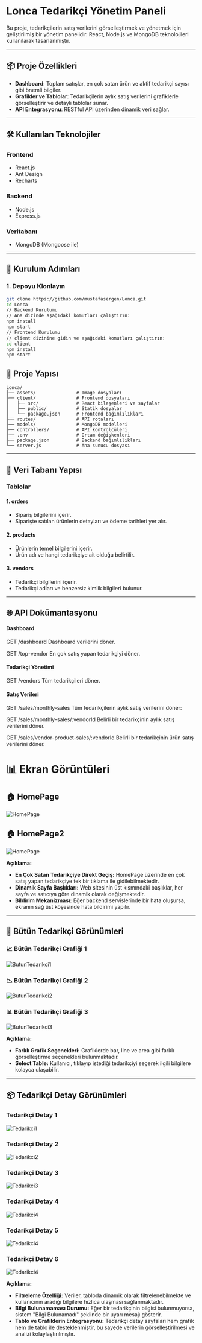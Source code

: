 # Lonca Tedarikçi Yönetim Paneli

Bu proje, tedarikçilerin satış verilerini görselleştirmek ve yönetmek için geliştirilmiş bir yönetim panelidir. React, Node.js ve MongoDB teknolojileri kullanılarak tasarlanmıştır.

---

## 📦 Proje Özellikleri

- **Dashboard**: Toplam satışlar, en çok satan ürün ve aktif tedarikçi sayısı gibi önemli bilgiler.
- **Grafikler ve Tablolar**: Tedarikçilerin aylık satış verilerini grafiklerle görselleştirir ve detaylı tablolar sunar.
- **API Entegrasyonu**: RESTful API üzerinden dinamik veri sağlar.

---

## 🛠️ Kullanılan Teknolojiler

### **Frontend**
- React.js
- Ant Design
- Recharts

### **Backend**
- Node.js
- Express.js

### **Veritabanı**
- MongoDB (Mongoose ile)

---

##  🚀 Kurulum Adımları

### 1. Depoyu Klonlayın
```bash
git clone https://github.com/mustafasergen/Lonca.git
cd Lonca
// Backend Kurulumu
// Ana dizinde aşağıdaki komutları çalıştırın:
npm install
npm start
// Frontend Kurulumu
// client dizinine gidin ve aşağıdaki komutları çalıştırın:
cd client
npm install
npm start
```
##  📂 Proje Yapısı
```
Lonca/
├── assets/               # Image dosyaları
├── client/               # Frontend dosyaları
│   ├── src/              # React bileşenleri ve sayfalar
│   ├── public/           # Statik dosyalar
│   └── package.json      # Frontend bağımlılıkları
├── routes/               # API rotaları
├── models/               # MongoDB modelleri
├── controllers/          # API kontrolcüleri
├── .env                  # Ortam değişkenleri
├── package.json          # Backend bağımlılıkları
└── server.js             # Ana sunucu dosyası
```
---
##  📂 Veri Tabanı Yapısı

### **Tablolar**

#### 1. orders
- Sipariş bilgilerini içerir.
- Siparişte satılan ürünlerin detayları ve ödeme tarihleri yer alır.

#### 2. products
- Ürünlerin temel bilgilerini içerir.
- Ürün adı ve hangi tedarikçiye ait olduğu belirtilir.

#### 3. vendors
- Tedarikçi bilgilerini içerir.
- Tedarikçi adları ve benzersiz kimlik bilgileri bulunur.

---
##   🌐 API Dokümantasyonu
#### Dashboard
GET /dashboard
Dashboard verilerini döner.

GET /top-vendor
En çok satış yapan tedarikçiyi döner.

#### Tedarikçi Yönetimi
GET /vendors
Tüm tedarikçileri döner.

#### Satış Verileri
GET /sales/monthly-sales
Tüm tedarikçilerin aylık satış verilerini döner:

GET /sales/monthly-sales/:vendorId
Belirli bir tedarikçinin aylık satış verilerini döner.

GET /sales/vendor-product-sales/:vendorId
Belirli bir tedarikçinin ürün satış verilerini döner.

# 📊 Ekran Görüntüleri

## 🏠 HomePage
![HomePage](assets/HomePage.png)

## 🏠 HomePage2
![HomePage](assets/HomePage2.png)

**Açıklama:**
- **En Çok Satan Tedarikçiye Direkt Geçiş:** HomePage üzerinde en çok satış yapan tedarikçiye tek bir tıklama ile gidilebilmektedir.
- **Dinamik Sayfa Başlıkları:** Web sitesinin üst kısmındaki başlıklar, her sayfa ve satıcıya göre dinamik olarak değişmektedir.
- **Bildirim Mekanizması:** Eğer backend servislerinde bir hata oluşursa, ekranın sağ üst köşesinde hata bildirimi yapılır.

---

## 🛒 Bütün Tedarikçi Görünümleri

### 📈 Bütün Tedarikçi Grafiği 1
![ButunTedarikci1](assets/ButunTedarikci1.png)

### 📉 Bütün Tedarikçi Grafiği 2
![ButunTedarikci2](assets/ButunTedarikci2.png)

### 📊 Bütün Tedarikçi Grafiği 3
![ButunTedarikci3](assets/ButunTedarikci3.png)

**Açıklama:**
- **Farklı Grafik Seçenekleri:** Grafiklerde bar, line ve area gibi farklı görselleştirme seçenekleri bulunmaktadır.
- **Select Table:** Kullanıcı, tıklayıp istediği tedarikçiyi seçerek ilgili bilgilere kolayca ulaşabilir.

---

## 📦 Tedarikçi Detay Görünümleri

### Tedarikçi Detay 1
![Tedarikci1](assets/Tedarikci1.png)

### Tedarikçi Detay 2
![Tedarikci2](assets/Tedarikci2.png)

### Tedarikçi Detay 3
![Tedarikci3](assets/Tedarikci3.png)

### Tedarikçi Detay 4
![Tedarikci4](assets/Tedarikci4.png)

### Tedarikçi Detay 5
![Tedarikci4](assets/Tedarikci5.png)

### Tedarikçi Detay 6
![Tedarikci4](assets/Tedarikci6.png)

**Açıklama:**
- **Filtreleme Özelliği:** Veriler, tabloda dinamik olarak filtrelenebilmekte ve kullanıcının aradığı bilgilere hızlıca ulaşması sağlanmaktadır.
- **Bilgi Bulunamaması Durumu:** Eğer bir tedarikçinin bilgisi bulunmuyorsa, sistem "Bilgi Bulunamadı" şeklinde bir uyarı mesajı gösterir.
- **Tablo ve Grafiklerin Entegrasyonu:** Tedarikçi detay sayfaları hem grafik hem de tablo ile desteklenmiştir, bu sayede verilerin görselleştirilmesi ve analizi kolaylaştırılmıştır.
